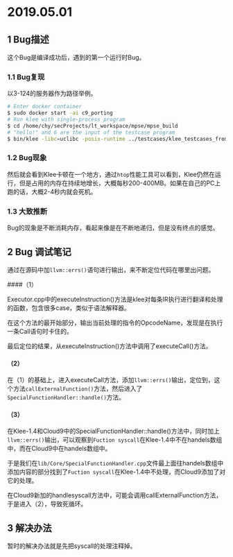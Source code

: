 # 2019.05.01

## 1 Bug描述

这个Bug是编译成功后，遇到的第一个运行时Bug。

### 1.1 Bug复现

以3-124的服务器作为路径举例。

```bash
# Enter docker container
$ sudo docker start -ai c9_porting
# Run klee with single-process program
$ cd /home/chy/secProjects/lt_workspace/mpse/mpse_build
# "hello!" and 6 are the input of the testcase program
$ bin/klee -libc=uclibc -posix-runtime ../testcases/klee_testcases_from_huawei/bitcode_llvm34/pthread_base1_sp.bc "hello!" 6
```

### 1.2 Bug现象

然后就会看到Klee卡顿在一个地方，通过`htop`性能工具可以看到，Klee仍然在运行，但是占用的内存在持续地增长，大概每秒200-400MB。如果在自己的PC上跑的话，大概2-4秒内就会死机。

### 1.3 大致推断

Bug的现象是不断消耗内存，看起来像是在不断地递归，但是没有终点的感觉。

## 2 Bug 调试笔记

通过在源码中加`llvm::errs()`语句进行输出，来不断定位代码在哪里出问题。

####（1）

Executor.cpp中的executeInstruction()方法是klee对每条IR执行进行翻译和处理的函数，包含很多case，类似于语法解释器。

在这个方法的最开始部分，输出当前处理的指令的OpcodeName，发现是在执行一条Call语句时卡住的。

最后定位的结果，从executeInstruction()方法中调用了executeCall()方法。

#### （2）

在（1）的基础上，进入executeCall方法，添加`llvm::errs()`输出，定位到，这个方法`callExternalFunction()`方法，然后进入了`SpecialFunctionHandler::handle()`方法。

#### （3）

在Klee-1.4和Cloud9中的SpecialFunctionHandler::handle()方法中，同时加上`llvm::errs()`输出，可以观察到`Fuction syscall`在Klee-1.4中不在handels数组中，而在Cloud9中在handels数组中。

于是我们在`lib/Core/SpecialFunctionHandler.cpp`文件最上面往handels数组中添加内容的部分找到了`Fuction syscall`在Klee-1.4中不处理，而Cloud9添加了对它的处理。

在Cloud9新加的handlesyscall方法中，可能会调用callExternalFunction方法，于是进入（2），导致死循环。



## 3 解决办法

暂时的解决办法就是先把syscall的处理注释掉。